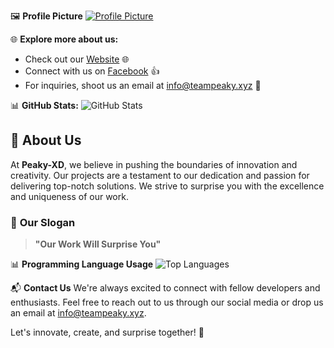 🖼️ **Profile Picture**
[![Profile Picture](https://github.com/Peaky-XD.png)](https://github.com/Peaky-XD)

🌐 **Explore more about us:**
- Check out our [Website](https://teampeaky.xyz) 🌐
- Connect with us on [Facebook](https://m.facebook.com/peaky009) 👍
- For inquiries, shoot us an email at info@teampeaky.xyz 📧

📊 **GitHub Stats:**
![GitHub Stats](https://github-readme-stats.vercel.app/api?username=Peaky-XD&show_icons=true&theme=radical)

## 💼 **About Us**

At **Peaky-XD**, we believe in pushing the boundaries of innovation and creativity. Our projects are a testament to our dedication and passion for delivering top-notch solutions. We strive to surprise you with the excellence and uniqueness of our work.

### 🌟 **Our Slogan**
> **"Our Work Will Surprise You"**

📊 **Programming Language Usage**
![Top Languages](https://github-readme-stats.vercel.app/api/top-langs/?username=Peaky-XD&layout=compact&theme=radical)

📬 **Contact Us**
We're always excited to connect with fellow developers and enthusiasts. Feel free to reach out to us through our social media or drop us an email at info@teampeaky.xyz.

Let's innovate, create, and surprise together! 🚀
